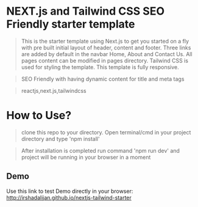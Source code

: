 # NEXT.js and Tailwind CSS SEO Friendly starter template

> This is the starter template using Next.js to get you started on a fly with pre built initial layout of header, content and footer. Three links are added by default in the navbar Home, About and Contact Us. All pages content can be modified in pages directory.
> Tailwind CSS is used for styling the template. This template is fully responsive.

> SEO Friendly with having dynamic content for title and meta tags

> reactjs,next.js,tailwindcss

# How to Use?

> clone this repo to your directory.
> Open terminal/cmd in your project directory and type 'npm install'

> After installation is completed run command 'npm run dev' and project will be running in your browser in a moment

## Demo

Use this link to test Demo directly in your browser:
http://irshadalijan.github.io/nextjs-tailwind-starter
